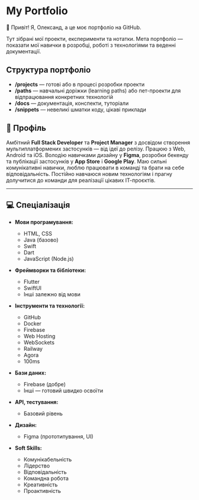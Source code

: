 # My Portfolio

👋 Привіт! 
Я, Олександ, а це моє портфоліо на GitHub.

Тут зібрані мої проекти, експерименти та нотатки. Мета портфоліо — показати мої навички в розробці, роботі з технологіями та веденні документації.

## Структура портфоліо

- **/projects** — готові або в процесі розробки проекти
- **/paths** — навчальні доріжки (learning paths) або пет-проекти для відпрацювання конкретних технологій
- **/docs** — документація, конспекти, туторіали
- **/snippets** — невеликі шматки коду, цікаві приклади

## 👤 Профіль

Амбітний **Full Stack Developer** та **Project Manager** з досвідом створення мультиплатформених застосунків — від ідеї до релізу. Працюю з Web, Android та iOS. Володію навичками дизайну у **Figma**, розробки бекенду та публікації застосунків у **App Store** і **Google Play**. Маю сильні комунікативні навички, люблю працювати в команді та брати на себе відповідальність. Постійно навчаюся новим технологіям і прагну долучитися до команди для реалізації цікавих ІТ-проєктів.

---

## 💻 Спеціалізація

- **Мови програмування:**
  - HTML, CSS
  - Java (базово)
  - Swift
  - Dart
  - JavaScript (Node.js)

- **Фреймворки та бібліотеки:**
  - Flutter
  - SwiftUI
  - Інші залежно від мови

- **Інструменти та технології:**
  - GitHub
  - Docker
  - Firebase
  - Web Hosting
  - WebSockets
  - Railway
  - Agora
  - 100ms

- **Бази даних:**
  - Firebase (добре)
  - Інші — готовий швидко освоїти

- **API, тестування:**
  - Базовий рівень

- **Дизайн:**
  - Figma (прототипування, UI)

- **Soft Skills:**
  - Комунікабельність
  - Лідерство
  - Відповідальність
  - Командна робота
  - Креативність
  - Проактивність